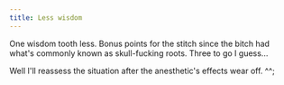 ```yaml
---
title: Less wisdom
---
```


One wisdom tooth less. Bonus points for the stitch since the bitch had what's
commonly known as skull-fucking roots. Three to go I guess...

Well I'll reassess the situation after the anesthetic's effects wear off. ^^;

